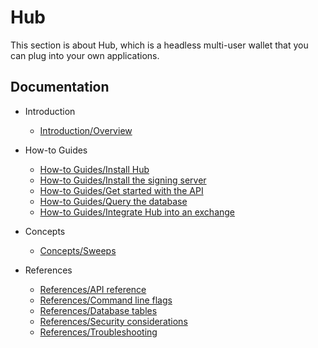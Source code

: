 
# Hub

This section is about Hub, which is a headless multi-user wallet that you can plug into your own applications.

## Documentation

- Introduction

    - [Introduction/Overview](introduction/overview.md)
    
- How-to Guides

    - [How-to Guides/Install Hub](how-to-guides/install-hub.md)
    - [How-to Guides/Install the signing server](how-to-guides/install-the-signing-server.md)
    - [How-to Guides/Get started with the API](how-to-guides/get-started-with-the-api.md)
    - [How-to Guides/Query the database](how-to-guides/query-the-database.md)
    - [How-to Guides/Integrate Hub into an exchange](how-to-guides/integrate-hub.md)
    
- Concepts

    - [Concepts/Sweeps](concepts/sweeps.md)

- References

    - [References/API reference](references/api-reference.md)
    - [References/Command line flags](references/command-line-flags.md)
    - [References/Database tables](references/database-tables.md)
    - [References/Security considerations](references/security-considerations.md)
    - [References/Troubleshooting](references/troubleshooting.md)
